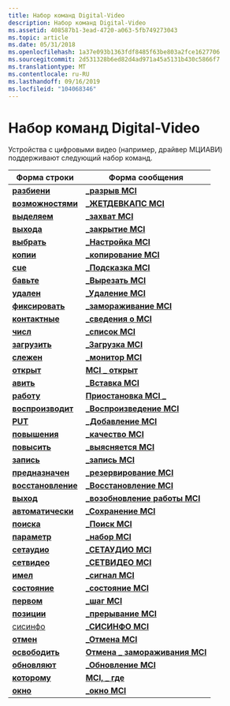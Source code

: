 ```yaml
---
title: Набор команд Digital-Video
description: Набор команд Digital-Video
ms.assetid: 408587b1-3ead-4720-a063-5fb749273043
ms.topic: article
ms.date: 05/31/2018
ms.openlocfilehash: 1a37e093b1363fdf8485f63be803a2fce1627706
ms.sourcegitcommit: 2d531328b6ed82d4ad971a45a5131b430c5866f7
ms.translationtype: MT
ms.contentlocale: ru-RU
ms.lasthandoff: 09/16/2019
ms.locfileid: "104068346"
---
```

# <a name="digital-video-command-set"></a>Набор команд Digital-Video

Устройства с цифровыми видео (например, драйвер МЦИАВИ) поддерживают следующий набор команд.



| Форма строки                      | Форма сообщения                              |
|----------------------------------|-------------------------------------------|
| [**разбиени**](break.md)           | [**\_разрыв MCI**](mci-break.md)           |
| [**возможностями**](capability.md) | [**\_ЖЕТДЕВКАПС MCI**](mci-getdevcaps.md) |
| [**выделяем**](capture.md)       | [**\_захват MCI**](mci-capture.md)       |
| [**выхода**](close.md)           | [**\_закрытие MCI**](mci-close.md)           |
| [**выбрать**](configure.md)   | [**\_Настройка MCI**](mci-configure.md)   |
| [**копии**](copy.md)             | [**\_копирование MCI**](mci-copy.md)             |
| [**cue**](cue.md)               | [**\_Подсказка MCI**](mci-cue.md)               |
| [**бавьте**](cut.md)               | [**\_Вырезать MCI**](mci-cut.md)               |
| [**удален**](delete.md)         | [**\_Удаление MCI**](mci-delete.md)         |
| [**фиксировать**](freeze.md)         | [**\_замораживание MCI**](mci-freeze.md)         |
| [**контактные**](info.md)             | [**\_сведения о MCI**](mci-info.md)             |
| [**числ**](list.md)             | [**\_список MCI**](mci-list.md)             |
| [**загрузить**](load.md)             | [**\_Загрузка MCI**](mci-load.md)             |
| [**слежен**](monitor.md)       | [**\_монитор MCI**](mci-monitor.md)       |
| [**открыт**](open.md)             | [**MCI \_ открыт**](mci-open.md)             |
| [**авить**](paste.md)           | [**\_Вставка MCI**](mci-paste.md)           |
| [**работу**](pause.md)           | [**Приостановка MCI \_**](mci-pause.md)           |
| [**воспроизводит**](play.md)             | [**\_Воспроизведение MCI**](mci-play.md)             |
| [**PUT**](put.md)               | [**\_Добавление MCI**](mci-put.md)               |
| [**повышения**](quality.md)       | [**\_качество MCI**](mci-quality.md)       |
| [**повысить**](realize.md)       | [**\_выясняется MCI**](mci-realize.md)       |
| [**запись**](record.md)         | [**\_запись MCI**](mci-record.md)         |
| [**предназначен**](reserve.md)       | [**\_резервирование MCI**](mci-reserve.md)       |
| [**восстановление**](restore.md)       | [**\_Восстановление MCI**](mci-restore.md)       |
| [**выход**](resume.md)         | [**\_возобновление работы MCI**](mci-resume.md)         |
| [**автоматически**](save.md)             | [**\_Сохранение MCI**](mci-save.md)             |
| [**поиска**](seek.md)             | [**\_Поиск MCI**](mci-seek.md)             |
| [**параметр**](set.md)               | [**\_набор MCI**](mci-set.md)               |
| [**сетаудио**](setaudio.md)     | [**\_СЕТАУДИО MCI**](mci-setaudio.md)     |
| [**сетвидео**](setvideo.md)     | [**\_СЕТВИДЕО MCI**](mci-setvideo.md)     |
| [**имел**](signal.md)         | [**\_сигнал MCI**](mci-signal.md)         |
| [**состояние**](status.md)         | [**\_состояние MCI**](mci-status.md)         |
| [**первом**](step.md)             | [**\_шаг MCI**](mci-step.md)             |
| [**позиции**](stop.md)             | [**\_прерывание MCI**](mci-stop.md)             |
| [сисинфо](sysinfo.md)           | [**\_СИСИНФО MCI**](mci-sysinfo.md)       |
| [**отмен**](undo.md)             | [**\_Отмена MCI**](mci-undo.md)             |
| [**освободить**](unfreeze.md)     | [**Отмена \_ замораживания MCI**](mci-unfreeze.md)     |
| [**обновляют**](update.md)         | [**\_Обновление MCI**](mci-update.md)         |
| [**которому**](where.md)           | [**MCI, \_ где**](mci-where.md)           |
| [**окно**](window.md)         | [**\_окно MCI**](mci-window.md)         |



 

 

 




